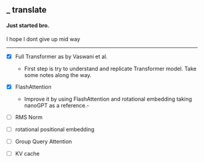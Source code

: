 ## \_ translate

#### Just started bro.

I hope I dont give up mid way

---

- [x] Full Transformer as by Vaswani et al.

  - First step is try to understand and replicate Transformer model. Take some notes along the way.

- [x] FlashAttention

  - Improve it by using FlashAttention and rotational embedding taking nanoGPT as a reference.-

- [ ] RMS Norm

- [ ] rotational positional embedding

- [ ] Group Query Attention

- [ ] KV cache
